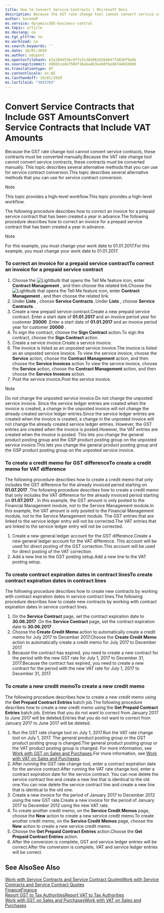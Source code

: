 ```yaml
---
title: How to Convert Service Contracts | Microsoft Docs
description: Because the GST rate change tool cannot convert service contracts, these contracts must be converted manually. This topic describes several alternative methods that you can use for service contract conversion.
author: SorenGP
ms.service: dynamics365-business-central
ms.topic: article
ms.devlang: na
ms.tgt_pltfrm: na
ms.workload: na
ms.search.keywords: ''
ms.date: 10/01/2020
ms.author: edupont
ms.openlocfilehash: 62a284d536c9ffe51302062d264647fd818f9a6b
ms.sourcegitcommit: ddbb5cede750df1baba4b3eab8fbed6744b5b9d6
ms.translationtype: HT
ms.contentlocale: en-NZ
ms.lasthandoff: 10/01/2020
ms.locfileid: "3925763"
---
```

# <a name="convert-service-contracts-that-include-vat-amounts"></a><span data-ttu-id="050e1-104">Convert Service Contracts that Include GST Amounts</span><span class="sxs-lookup"><span data-stu-id="050e1-104">Convert Service Contracts that Include VAT Amounts</span></span>
<span data-ttu-id="050e1-105">Because the GST rate change tool cannot convert service contracts, these contracts must be converted manually.</span><span class="sxs-lookup"><span data-stu-id="050e1-105">Because the VAT rate change tool cannot convert service contracts, these contracts must be converted manually.</span></span> <span data-ttu-id="050e1-106">This topic describes several alternative methods that you can use for service contract conversion.</span><span class="sxs-lookup"><span data-stu-id="050e1-106">This topic describes several alternative methods that you can use for service contract conversion.</span></span>  

> [!NOTE]  
>  <span data-ttu-id="050e1-107">This topic provides a high-level workflow.</span><span class="sxs-lookup"><span data-stu-id="050e1-107">This topic provides a high-level workflow.</span></span>  

 <span data-ttu-id="050e1-108">The following procedure describes how to correct an invoice for a prepaid service contract that has been created a year in advance.</span><span class="sxs-lookup"><span data-stu-id="050e1-108">The following procedure describes how to correct an invoice for a prepaid service contract that has been created a year in advance.</span></span>  

> [!NOTE]  
>  <span data-ttu-id="050e1-109">For this example, you must change your work date to 01.01.2017.</span><span class="sxs-lookup"><span data-stu-id="050e1-109">For this example, you must change your work date to 01.01.2017.</span></span>  

### <a name="to-correct-an-invoice-for-a-prepaid-service-contract"></a><span data-ttu-id="050e1-110">To correct an invoice for a prepaid service contract</span><span class="sxs-lookup"><span data-stu-id="050e1-110">To correct an invoice for a prepaid service contract</span></span>  
1. <span data-ttu-id="050e1-111">Choose the ![Lightbulb that opens the Tell Me feature](media/ui-search/search_small.png "Tell me what you want to do") icon, enter **Contract Management** , and then choose the related link.</span><span class="sxs-lookup"><span data-stu-id="050e1-111">Choose the ![Lightbulb that opens the Tell Me feature](media/ui-search/search_small.png "Tell me what you want to do") icon, enter **Contract Management** , and then choose the related link.</span></span>  
2. <span data-ttu-id="050e1-112">Under **Lists** , choose **Service Contracts** .</span><span class="sxs-lookup"><span data-stu-id="050e1-112">Under **Lists** , choose **Service Contracts** .</span></span>  
3. <span data-ttu-id="050e1-113">Create a new prepaid service contract.</span><span class="sxs-lookup"><span data-stu-id="050e1-113">Create a new prepaid service contract.</span></span> <span data-ttu-id="050e1-114">Enter a start date of **01.01.2017** and an invoice period year for customer **20000** .</span><span class="sxs-lookup"><span data-stu-id="050e1-114">Enter a start date of **01.01.2017** and an invoice period year for customer **20000** .</span></span>  
4. <span data-ttu-id="050e1-115">To sign the contract, choose the **Sign Contract** action.</span><span class="sxs-lookup"><span data-stu-id="050e1-115">To sign the contract, choose the **Sign Contract** action.</span></span>  
5. <span data-ttu-id="050e1-116">Create a service invoice.</span><span class="sxs-lookup"><span data-stu-id="050e1-116">Create a service invoice.</span></span>
6. <span data-ttu-id="050e1-117">The invoice is listed as an unposted service invoice.</span><span class="sxs-lookup"><span data-stu-id="050e1-117">The invoice is listed as an unposted service invoice.</span></span> <span data-ttu-id="050e1-118">To view the service invoice, choose the **Service** action, choose the **Contract Management** action, and then choose the **Service Invoices** action.</span><span class="sxs-lookup"><span data-stu-id="050e1-118">To view the service invoice, choose the **Service** action, choose the **Contract Management** action, and then choose the **Service Invoices** action.</span></span>  
7. <span data-ttu-id="050e1-119">Post the service invoice.</span><span class="sxs-lookup"><span data-stu-id="050e1-119">Post the service invoice.</span></span>  

> [!NOTE]  
>  <span data-ttu-id="050e1-120">Do not change the unposted service invoice.</span><span class="sxs-lookup"><span data-stu-id="050e1-120">Do not change the unposted service invoice.</span></span> <span data-ttu-id="050e1-121">Since the service ledger entries are created when the invoice is created, a change in the unposted invoice will not change the already created service ledger entries.</span><span class="sxs-lookup"><span data-stu-id="050e1-121">Since the service ledger entries are created when the invoice is created, a change in the unposted invoice will not change the already created service ledger entries.</span></span> <span data-ttu-id="050e1-122">However, the GST entries are created when the invoice is posted.</span><span class="sxs-lookup"><span data-stu-id="050e1-122">However, the VAT entries are created when the invoice is posted.</span></span> <span data-ttu-id="050e1-123">This lets you change the general product posting group and the GSP product posting group on the unposted service invoice.</span><span class="sxs-lookup"><span data-stu-id="050e1-123">This lets you change the general product posting group and the GSP product posting group on the unposted service invoice.</span></span>  

### <a name="to-create-a-credit-memo-for-vat-difference"></a><span data-ttu-id="050e1-124">To create a credit memo for GST difference</span><span class="sxs-lookup"><span data-stu-id="050e1-124">To create a credit memo for VAT difference</span></span>  
<span data-ttu-id="050e1-125">The following procedure describes how to create a credit memo that only includes the GST difference for the already invoiced period starting on **01.07.2017** .</span><span class="sxs-lookup"><span data-stu-id="050e1-125">The following procedure describes how to create a credit memo that only includes the VAT difference for the already invoiced period starting on **01.07.2017** .</span></span> <span data-ttu-id="050e1-126">In this example, the GST amount is only posted to the Financial Management module, not to the Service Management module.</span><span class="sxs-lookup"><span data-stu-id="050e1-126">In this example, the VAT amount is only posted to the Financial Management module, not to the Service Management module.</span></span> <span data-ttu-id="050e1-127">The GST entries that are linked to the service ledger entry will not be corrected.</span><span class="sxs-lookup"><span data-stu-id="050e1-127">The VAT entries that are linked to the service ledger entry will not be corrected.</span></span>  

1. <span data-ttu-id="050e1-128">Create a new general ledger account for the GST difference.</span><span class="sxs-lookup"><span data-stu-id="050e1-128">Create a new general ledger account for the VAT difference.</span></span> <span data-ttu-id="050e1-129">This account will be used for direct posting of the GST correction.</span><span class="sxs-lookup"><span data-stu-id="050e1-129">This account will be used for direct posting of the VAT correction.</span></span>  
2. <span data-ttu-id="050e1-130">Add a new line to the GST posting setup.</span><span class="sxs-lookup"><span data-stu-id="050e1-130">Add a new line to the VAT posting setup.</span></span>  

### <a name="to-create-contract-expiration-dates-in-contract-lines"></a><span data-ttu-id="050e1-131">To create contract expiration dates in contract lines</span><span class="sxs-lookup"><span data-stu-id="050e1-131">To create contract expiration dates in contract lines</span></span>  
<span data-ttu-id="050e1-132">The following procedure describes how to create new contracts by working with contract expiration dates in service contract lines.</span><span class="sxs-lookup"><span data-stu-id="050e1-132">The following procedure describes how to create new contracts by working with contract expiration dates in service contract lines.</span></span>  

1. <span data-ttu-id="050e1-133">On the **Service Contract** page, set the contract expiration date to **30.06.2017** .</span><span class="sxs-lookup"><span data-stu-id="050e1-133">On the **Service Contract** page, set the contract expiration date to **30.06.2017** .</span></span>  
2. <span data-ttu-id="050e1-134">Choose the **Create Credit Memo** action to automatically create a credit memo for July 2017 to December 2017.</span><span class="sxs-lookup"><span data-stu-id="050e1-134">Choose the **Create Credit Memo** action to automatically create a credit memo for July 2017 to December 2017.</span></span>  
3. <span data-ttu-id="050e1-135">Because the contract has expired, you need to create a new contract for the period with the new GST rate for July 1, 2017 to December 31, 2017.</span><span class="sxs-lookup"><span data-stu-id="050e1-135">Because the contract has expired, you need to create a new contract for the period with the new VAT rate for July 1, 2017 to December 31, 2017.</span></span>  

### <a name="to-create-a-new-credit-memo"></a><span data-ttu-id="050e1-136">To create a new credit memo</span><span class="sxs-lookup"><span data-stu-id="050e1-136">To create a new credit memo</span></span>  
<span data-ttu-id="050e1-137">The following procedure describes how to create a new credit memo using the **Get Prepaid Contract Entries** batch job.</span><span class="sxs-lookup"><span data-stu-id="050e1-137">The following procedure describes how to create a new credit memo using the **Get Prepaid Contract Entries** batch job.</span></span> <span data-ttu-id="050e1-138">Entries that you do not want to correct from January 2017 to June 2017 will be deleted.</span><span class="sxs-lookup"><span data-stu-id="050e1-138">Entries that you do not want to correct from January 2017 to June 2017 will be deleted.</span></span>  

1. <span data-ttu-id="050e1-139">Run the GST rate change tool on July 1, 2017.</span><span class="sxs-lookup"><span data-stu-id="050e1-139">Run the VAT rate change tool on July 1, 2017.</span></span> <span data-ttu-id="050e1-140">The general product posting group or the GST product posting group is changed.</span><span class="sxs-lookup"><span data-stu-id="050e1-140">The general product posting group or the VAT product posting group is changed.</span></span> <span data-ttu-id="050e1-141">For more information, see [Work with GST on Sales and Purchases](finance-work-with-vat.md).</span><span class="sxs-lookup"><span data-stu-id="050e1-141">For more information, see [Work with VAT on Sales and Purchases](finance-work-with-vat.md).</span></span>  
2. <span data-ttu-id="050e1-142">After running the GST rate change tool, enter a contract expiration date for the service contract.</span><span class="sxs-lookup"><span data-stu-id="050e1-142">After running the VAT rate change tool, enter a contract expiration date for the service contract.</span></span> <span data-ttu-id="050e1-143">You can now delete the service contract line and create a new line that is identical to the old one.</span><span class="sxs-lookup"><span data-stu-id="050e1-143">You can now delete the service contract line and create a new line that is identical to the old one.</span></span>  
3. <span data-ttu-id="050e1-144">Create a new invoice for the period of January 2017 to December 2012 using the new GST rate.</span><span class="sxs-lookup"><span data-stu-id="050e1-144">Create a new invoice for the period of January 2017 to December 2012 using the new VAT rate.</span></span>  
4. <span data-ttu-id="050e1-145">To create another credit memo, on the **Service Credit Memos** page, choose the **New** action to create a new service credit memo.</span><span class="sxs-lookup"><span data-stu-id="050e1-145">To create another credit memo, on the **Service Credit Memos** page, choose the **New** action to create a new service credit memo.</span></span>  
5. <span data-ttu-id="050e1-146">Choose the **Get Prepaid Contract Entries** action.</span><span class="sxs-lookup"><span data-stu-id="050e1-146">Choose the **Get Prepaid Contract Entries** action.</span></span>  
6. <span data-ttu-id="050e1-147">After the conversion is complete, GST and service ledger entries will be correct.</span><span class="sxs-lookup"><span data-stu-id="050e1-147">After the conversion is complete, VAT and service ledger entries will be correct.</span></span>  

## <a name="see-also"></a><span data-ttu-id="050e1-148">See Also</span><span class="sxs-lookup"><span data-stu-id="050e1-148">See Also</span></span>  
[<span data-ttu-id="050e1-149">Work with Service Contracts and Service Contract Quotes</span><span class="sxs-lookup"><span data-stu-id="050e1-149">Work with Service Contracts and Service Contract Quotes</span></span>](service-how-to-create-service-contracts-and-service-contract-quotes.md)  
[<span data-ttu-id="050e1-150">Finance</span><span class="sxs-lookup"><span data-stu-id="050e1-150">Finance</span></span>](finance.md)  
[<span data-ttu-id="050e1-151">Report GST to Tax Authorities</span><span class="sxs-lookup"><span data-stu-id="050e1-151">Report VAT to Tax Authorities</span></span>](finance-how-report-vat.md)  
[<span data-ttu-id="050e1-152">Work with GST on Sales and Purchases</span><span class="sxs-lookup"><span data-stu-id="050e1-152">Work with VAT on Sales and Purchases</span></span>](finance-work-with-vat.md)  
